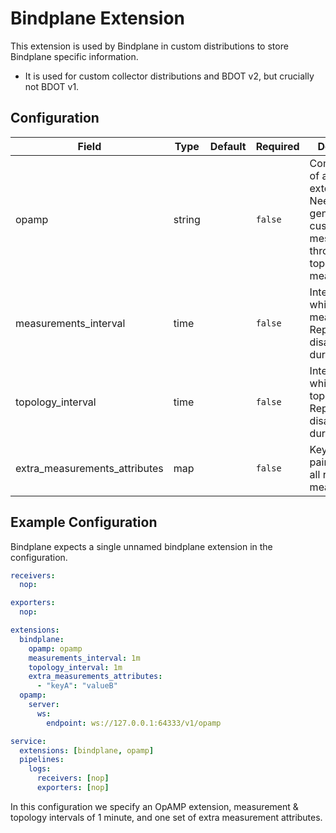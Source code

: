 # Bindplane Extension

This extension is used by Bindplane in custom distributions to store Bindplane specific information.

- It is used for custom collector distributions and BDOT v2, but crucially not BDOT v1.

## Configuration

| Field                         | Type   | Default | Required | Description                                                                                                      |
| ----------------------------- | ------ | ------- | -------- | ---------------------------------------------------------------------------------------------------------------- |
| opamp                         | string |         | `false`  | Component ID of an OpAMP extension. Needed to generate custom messages for throughput and topology measurements. |
| measurements_interval         | time   |         | `false`  | Interval on which to report measurements. Reporting is disabled if the duration is 0.                            |
| topology_interval             | time   |         | `false`  | Interval on which to report topology. Reporting is disabled if the duration is 0.                                |
| extra_measurements_attributes | map    |         | `false`  | Key-value pairs to add to all reported measurements.                                                             |

## Example Configuration

Bindplane expects a single unnamed bindplane extension in the configuration.

```yaml
receivers:
  nop:

exporters:
  nop:

extensions:
  bindplane:
    opamp: opamp
    measurements_interval: 1m
    topology_interval: 1m
    extra_measurements_attributes:
      - "keyA": "valueB"
  opamp:
    server:
      ws:
        endpoint: ws://127.0.0.1:64333/v1/opamp

service:
  extensions: [bindplane, opamp]
  pipelines:
    logs:
      receivers: [nop]
      exporters: [nop]
```

In this configuration we specify an OpAMP extension, measurement & topology intervals of 1 minute, and one set of extra measurement attributes.
